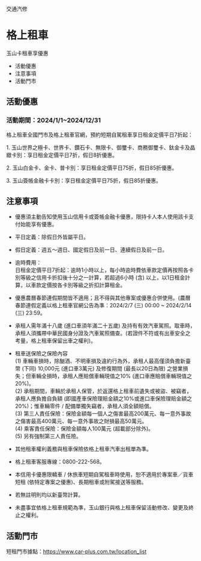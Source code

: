 交通汽修

# 格上租車  

玉山卡租車享優惠

  * 活動優惠
  * 注意事項
  * 活動門市

## 活動優惠

### 活動期間：2024/1/1~2024/12/31

格上租車全國門市及格上租車官網，預約短期自駕租車享日租金定價平日7折起：

  

1\. 玉山世界之極卡、世界卡、鑽石卡、無限卡、御璽卡、商務御璽卡、鈦金卡及晶緻卡別：享日租金定價平日7折，假日8折優惠。

2\. 玉山白金卡、金卡、普卡別：享日租金定價平日75折，假日85折優惠。

3\. 玉山簽帳金融卡卡別：享日租金定價平日75折，假日85折優惠。

  

## 注意事項

  * 優惠須主動告知使用玉山信用卡或簽帳金融卡優惠，限持卡人本人使用該卡支付始能享有優惠。
  * 平日定義：除假日外皆屬平日。
  * 假日定義：週五～週日、國定假日及前一日、連續假日及前一日。
  * 逾時費用：  
日租金定價平日7折起：逾時1小時以上，每小時逾時費依車款定價再按照各卡別等級之信用卡折扣後十分之一計算，若超過6小時 (含)
以上，以1日租金計算，以車款定價按各卡別等級之折扣計算租金。

  * 優惠農曆春節連假期間皆不適用；且不得與其他專案或優惠合併使用。(農曆春節連假定義以格上租車官網公告為準：2024/2/7 (三) 00:00 ~ 2024/2/14 (三) 23:59。
  * 承租人需年滿十八歲 (進口車須年滿二十五歲) 及持有有效汽車駕照。取車時，承租人須攜帶中華民國身分證及汽車駕照備查。(若證件不符或有出車安全之考量，格上租車保留出車之權利)。
  * 租車送保險之保險內容  
(1) 車輛車損時，除酗酒、不明車損及違約行為外，承租人最高僅須負擔新臺幣 (下同) 10,000元 (進口車3萬元) 及修復期間 (最長以20日為限)
之營業損失；但車輛全損時，承租人應賠償車輛現值之10% (進口車應賠償車輛現值之20%)。  
(2) 承租期間，車輛於承租人保管，於返還格上租車前遺失或被盜、被竊者，承租人應負擔自負額
(即國產車保險理賠金額之10%或進口車保險理賠金額之20%)；惟車輛零件 / 配備單獨失竊者，承租人須全額賠償。  
(3) 第三人責任保險：保險金額每一個人之傷害最高200萬元、每一意外事故之傷害最高400萬元、每一意外事故之財損最高50萬元。  
(4) 乘客責任保險：保險金額每人100萬元 (超載部分除外)。  
(5) 另有強制第三人責任險。

  * 其他租車權利義務與租車保險依格上租車汽車出租單為準。
  * 格上租車客服專線：0800-222-568。
  * 本信用卡優惠限轎車 / 休旅車短期自駕租車時使用，恕不適用於專案車／貨車短租 (依特定專案之優惠)、長期租車或附駕接送等服務。
  * 若無註明則均以新臺幣計算。
  * 未盡事宜依格上租車規範為準，玉山銀行與格上租車保留活動修改、變更及終止之權利。

## 活動門市

短租門市據點：https://www.car-plus.com.tw/location_list  

